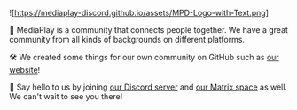 ![https://mediaplay-discord.github.io/assets/MPD-Logo-with-Text.png]

👥 MediaPlay is a community that connects people together. We have a great community from all kinds of backgrounds on different platforms.

🛠️ We created some things for our own community on GitHub such as [our website](https://mediaplay-discord.github.io/)!

👋 Say hello to us by joining [our Discord server](https://discord.gg/5Tdke6dsaP) and [our Matrix space](https://matrix.to/#/#mediaplay-matrix:matrix.org) as well. We can't wait to see you there!
